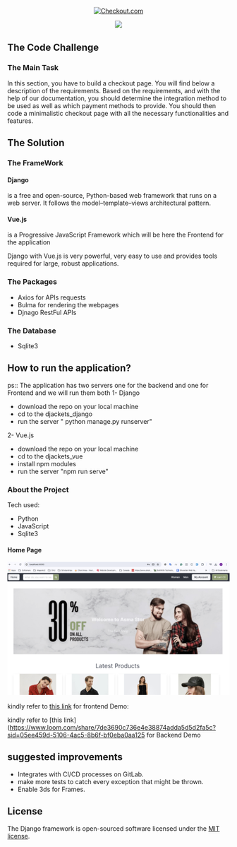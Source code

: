 <p align="center">
<a href="https://www.checkout.com.com/en/"><img src="https://cdn.prod.website-files.com/64db80a5e88c6b1723ff760b/64e79842e86ad09a621d5417_logotype-lockup.svg" alt="Checkout.com"></a>
</p>

<p align="center"><a href="https://vuejs.org/" target="_blank"><img src="https://miro.medium.com/v2/resize:fit:1400/format:webp/1*0Rk_6tH6IeSu8RjGEMRxYg.png" width="400"></a></p>

## The Code Challenge

### The Main Task
In this section, you have to build a checkout page. You will find below a description of the requirements. Based on the requirements, and with the help of our documentation, you should determine the integration method to be used as well as which payment methods to provide. You should then code a minimalistic checkout page with all the necessary functionalities and features.

## The Solution

### The FrameWork

#### Django
is a free and open-source, Python-based web framework that runs on a web server. It follows the model–template–views architectural pattern.
#### Vue.js
is a  Progressive JavaScript Framework which will be here the Frontend for the application


Django with Vue.js is very powerful, very easy to use and provides tools required for large, robust applications.

### The Packages 

- Axios for APIs requests
- Bulma for rendering the webpages
- Djnago RestFul APIs

### The Database
- Sqlite3

## How to run the application?
ps:: The application has two servers one for the backend and one for Frontend and we will run them both 
1- Django
- download the repo on your local machine
- cd to the djackets_django 
- run the server " python manage.py runserver"

2- Vue.js
- download the repo on your local machine
- cd to the djackets_vue
- install npm modules
- run the server "npm run serve"



### About the Project
Tech used: 
- Python
- JavaScript
- Sqlite3

#### Home Page 
<p align="center">
<img src="Images/home.png" alt="get_user_data">
</p>


kindly refer to [this link](https://www.loom.com/share/30d49827d7d745a28e2dad1c05b02b92?sid=3fc41394-da6e-42b9-935f-719b07f0d1da) for frontend Demo:

kindly refer to [this link](https://www.loom.com/share/7de3690c736e4e38874adda5d5d2fa5c?sid=05ee459d-5106-4ac5-8b6f-bf0eba0aa125 for Backend Demo

## suggested improvements
- Integrates with CI/CD processes on GitLab.
- make more tests to catch every exception that might be thrown.
- Enable 3ds for Frames.
 
## License
The Django framework is open-sourced software licensed under the [MIT license](https://opensource.org/licenses/MIT).
